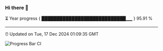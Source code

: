 ### Hi there 👋

⏳ Year progress { ████████████████████████████▁▁ } 95.91 %

---

⏰ Updated on Tue, 17 Dec 2024 01:09:35 GMT

![Progress Bar CI](https://github.com/liununu/liununu/workflows/Progress%20Bar%20CI/badge.svg)
